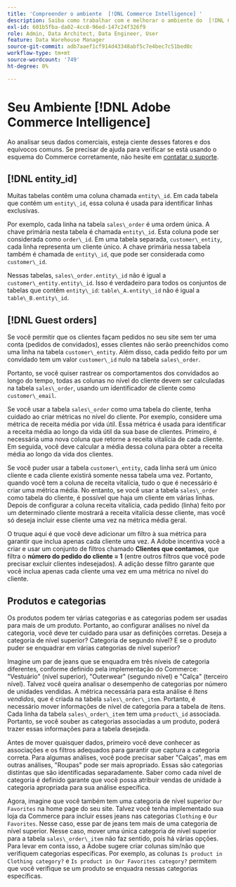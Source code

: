 ```yaml
---
title: 'Compreender o ambiente  [!DNL Commerce Intelligence] '
description: Saiba como trabalhar com e melhorar o ambiente do  [!DNL Commerce Intelligence] .
exl-id: 601b5fba-da02-4cc8-96ed-147c24f326f9
role: Admin, Data Architect, Data Engineer, User
feature: Data Warehouse Manager
source-git-commit: adb7aaef1cf914d43348abf5c7e4bec7c51bed0c
workflow-type: tm+mt
source-wordcount: '749'
ht-degree: 0%

---
```


# Seu Ambiente [!DNL Adobe Commerce Intelligence]

Ao analisar seus dados comerciais, esteja ciente desses fatores e dos equívocos comuns. Se precisar de ajuda para verificar se está usando o esquema do Commerce corretamente, não hesite em [contatar o suporte](https://experienceleague.adobe.com/docs/commerce-knowledge-base/kb/troubleshooting/miscellaneous/mbi-service-policies.html).

## [!DNL entity\_id]

Muitas tabelas contêm uma coluna chamada `entity\_id`. Em cada tabela que contém um `entity\_id`, essa coluna é usada para identificar linhas exclusivas.

Por exemplo, cada linha na tabela `sales\_order` é uma ordem única. A chave primária nesta tabela é chamada `entity\_id`. Esta coluna pode ser considerada como `order\_id`. Em uma tabela separada, `customer\_entity`, cada linha representa um cliente único. A chave primária nessa tabela também é chamada de `entity\_id`, que pode ser considerada como `customer\_id`.

Nessas tabelas, `sales\_order.entity\_id` não é igual a `customer\_entity.entity\_id`. Isso é verdadeiro para todos os conjuntos de tabelas que contêm `entity\_id`: `table\_A.entity\_id` não é igual a `table\_B.entity\_id`.

## [!DNL Guest orders]

Se você permitir que os clientes façam pedidos no seu site sem ter uma conta (pedidos de convidados), esses clientes não serão preenchidos como uma linha na tabela `customer\_entity`. Além disso, cada pedido feito por um convidado tem um valor `customer\_id` nulo na tabela `sales\_order`.

Portanto, se você quiser rastrear os comportamentos dos convidados ao longo do tempo, todas as colunas no nível do cliente devem ser calculadas na tabela `sales\_order`, usando um identificador de cliente como `customer\_email`.

Se você usar a tabela `sales\_order` como uma tabela do cliente, tenha cuidado ao criar métricas no nível do cliente. Por exemplo, considere uma métrica de receita média por vida útil. Essa métrica é usada para identificar a receita média ao longo da vida útil da sua base de clientes. Primeiro, é necessária uma nova coluna que retorne a receita vitalícia de cada cliente. Em seguida, você deve calcular a média dessa coluna para obter a receita média ao longo da vida dos clientes.

Se você puder usar a tabela `customer\_entity`, cada linha será um único cliente e cada cliente existirá somente nessa tabela uma vez. Portanto, quando você tem a coluna de receita vitalícia, tudo o que é necessário é criar uma métrica média. No entanto, se você usar a tabela `sales\_order` como tabela do cliente, é possível que haja um cliente em várias linhas. Depois de configurar a coluna receita vitalícia, cada pedido (linha) feito por um determinado cliente mostrará a receita vitalícia desse cliente, mas você só deseja incluir esse cliente uma vez na métrica média geral.

O truque aqui é que você deve adicionar um filtro à sua métrica para garantir que inclua apenas cada cliente uma vez. A Adobe incentiva você a criar e usar um conjunto de filtros chamado **Clientes que contamos**, que filtra o **número do pedido do cliente = 1** (entre outros filtros que você pode precisar excluir clientes indesejados). A adição desse filtro garante que você inclua apenas cada cliente uma vez em uma métrica no nível do cliente.

## Produtos e categorias

Os produtos podem ter várias categorias e as categorias podem ser usadas para mais de um produto. Portanto, ao configurar análises no nível da categoria, você deve ter cuidado para usar as definições corretas. Deseja a categoria de nível superior? Categoria de segundo nível? E se o produto puder se enquadrar em várias categorias de nível superior?

Imagine um par de jeans que se enquadra em três níveis de categoria diferentes, conforme definido pela implementação do Commerce: &quot;Vestuário&quot; (nível superior), &quot;Outerwear&quot; (segundo nível) e &quot;Calça&quot; (terceiro nível). Talvez você queira analisar o desempenho de categorias por número de unidades vendidas. A métrica necessária para esta análise é _Itens vendidos_, que é criada na tabela `sales\_order\_item`. Portanto, é necessário mover informações de nível de categoria para a tabela de itens. Cada linha da tabela `sales\_order\_item` tem uma `product\_id` associada. Portanto, se você souber as categorias associadas a um produto, poderá trazer essas informações para a tabela desejada.

Antes de mover quaisquer dados, primeiro você deve conhecer as associações e os filtros adequados para garantir que captura a categoria correta. Para algumas análises, você pode precisar saber &quot;Calças&quot;, mas em outras análises, &quot;Roupas&quot; pode ser mais apropriado. Essas são categorias distintas que são identificadas separadamente. Saber como cada nível de categoria é definido garante que você possa atribuir vendas de unidade à categoria apropriada para sua análise específica.

Agora, imagine que você também tem uma categoria de nível superior `Our Favorites` na home page do seu site. Talvez você tenha implementado sua loja da Commerce para incluir esses jeans nas categorias `Clothing` e `Our Favorites`. Nesse caso, esse par de jeans tem mais de uma categoria de nível superior. Nesse caso, mover uma única categoria de nível superior para a tabela `sales\_order\_item` não faz sentido, pois há várias opções. Para levar em conta isso, a Adobe sugere criar colunas sim/não que verifiquem categorias específicas. Por exemplo, as colunas `Is product in Clothing category?` e `Is product in Our Favorites category?` permitem que você verifique se um produto se enquadra nessas categorias específicas.
